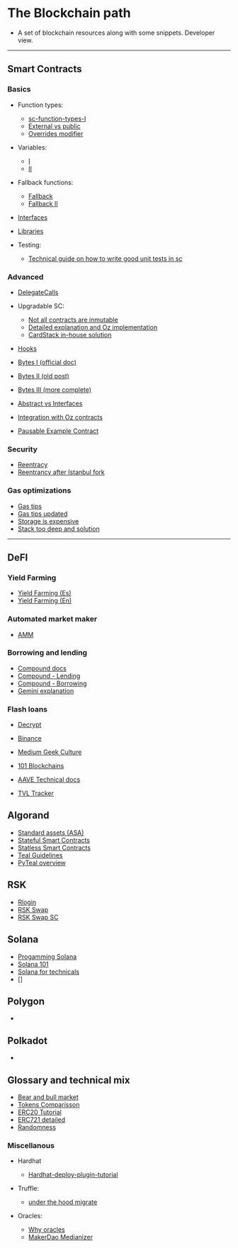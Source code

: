 # The Blockchain path

* A set of blockchain resources along with some snippets. Developer view. 

*******************

## Smart Contracts

### Basics

* Function types:
	* [sc-function-types-I](https://medium.com/@yangnana11/solidity-function-types-4ad4e5de6d56#:~:text=Internal%20functions%20can%20only%20be,context%20of%20the%20current%20contract)
	* [External vs public](https://ethereum.stackexchange.com/questions/19380/external-vs-public-best-practices)
	* [Overrides modifier](https://docs.soliditylang.org/en/latest/contracts.html#function-overriding)

* Variables: 
	* [I](https://betterprogramming.pub/learn-solidity-variables-part-1-657fc27c2cc1)
	* [II](https://betterprogramming.pub/learn-solidity-variables-part-2-f3b842f5bfb8)

* Fallback functions:
	* [Fallback](https://medium.com/upstate-interactive/the-truth-about-fallback-functions-in-solidity-a2c604f8e66b)
	* [Fallback II](https://www.tutorialspoint.com/solidity/solidity_fallback_function.htm)

* [Interfaces](https://www.geeksforgeeks.org/solidity-basics-of-interface/)

* [Libraries](https://jeancvllr.medium.com/solidity-tutorial-all-about-libraries-762e5a3692f9#:~:text=A%20library%20in%20Solidity%20is,in%20a%20more%20modular%20way)

* Testing: 
	* [Technical guide on how to write good unit tests in sc](https://medium.com/upstate-interactive/a-simple-guide-for-how-to-write-unit-tests-for-smart-contracts-8ec4b645f57b)

### Advanced

* [DelegateCalls](https://medium.com/coinmonks/delegatecall-calling-another-contract-function-in-solidity-b579f804178c)

* Upgradable SC: 
	* [Not all contracts are inmutable](https://betterprogramming.pub/not-all-smart-contracts-are-immutable-create-upgradable-smart-contracts-e4e933b7b8a9)
	* [Detailed explanation and Oz implementation](https://simpleaswater.com/upgradable-smart-contracts/)
	* [CardStack in-house solution](https://medium.com/cardstack/upgradable-contracts-in-solidity-d5af87f0f913)

* [Hooks](https://docs.openzeppelin.com/contracts/3.x/extending-contracts)

* [Bytes I (official doc)](https://www.tutorialspoint.com/solidity/solidity_strings.htm)
* [Bytes II (old post)](https://medium.com/@libertylocked/what-are-abi-encoding-functions-in-solidity-0-4-24-c1a90b5ddce8)
* [Bytes III (more complete)](https://docs.soliditylang.org/en/latest/contracts.html#function-overriding)

* [Abstract vs Interfaces](https://medium.com/upstate-interactive/solidity-how-to-know-when-to-use-abstract-contracts-vs-interfaces-874cab860c56)

* [Integration with Oz contracts](https://docs.openzeppelin.com/contracts/3.x/extending-contracts)

* [Pausable Example Contract](https://fravoll.github.io/solidity-patterns/emergency_stop.html)


### Security 

* [Reentracy](https://blockman.medium.com/reentrancy-a-vulnerability-that-causes-your-solidity-smart-contract-to-be-withdrawn-all-money-f4a9f6cdc57)
* [Reentrancy after Istanbul fork](https://blog.openzeppelin.com/reentrancy-after-istanbul/)

### Gas optimizations 

* [Gas tips](https://mudit.blog/solidity-gas-optimization-tips/)
* [Gas tips updated](https://blog.polymath.network/solidity-tips-and-tricks-to-save-gas-and-reduce-bytecode-size-c44580b218e6)
* [Storage is expensive](https://medium.com/geekculture/hitchhikers-guide-to-the-evm-56a3d90212ac)
* [Stack too deep and solution](https://medium.com/1milliondevs/compilererror-stack-too-deep-try-removing-local-variables-solved-a6bcecc16231)

**********************************

## DeFI

### Yield Farming

* [Yield Farming (Es)](https://academy.bit2me.com/que-es-el-yield-farming/)
* [Yield Farming (En)](https://academy.binance.com/en/articles/what-is-yield-farming-in-decentralized-finance-defi)

### Automated market maker
* [AMM](https://academy.binance.com/en/articles/what-is-an-automated-market-maker-amm)

### Borrowing and lending

* [Compound docs](https://compound.finance/docs)
* [Compound - Lending](https://medium.com/compound-finance/supplying-assets-to-the-compound-protocol-ec2cf5df5aa)
* [Compound - Borrowing](https://medium.com/compound-finance/borrowing-assets-from-compound-quick-start-guide-f5e69af4b8f4)
* [Gemini explanation](https://www.gemini.com/cryptopedia/what-is-compound-and-how-does-it-work#section-the-compound-de-fi-protocol)

### Flash loans

* [Decrypt](https://decrypt.co/resources/what-are-flash-loans-the-defi-lending-phenomenon-explained)
* [Binance](https://academy.binance.com/en/articles/what-are-flash-loans-in-defi)
* [Medium Geek Culture](https://medium.com/geekculture/what-is-a-defi-flash-loans-flash-loan-attack-c130c83d9811)
* [101 Blockchains](https://101blockchains.com/defi-flash-loans/)
* [AAVE Technical docs](https://docs.aave.com/developers/guides/flash-loans)

* [TVL Tracker](https://defipulse.com/)


## Algorand

* [Standard assets (ASA)](https://developer.algorand.org/docs/features/asa/)
* [Stateful Smart Contracts](https://developer.algorand.org/docs/features/asc1/stateful/)
* [Statless Smart Contracts](https://pyteal.readthedocs.io/en/stable/overview.html)
* [Teal Guidelines](https://developer.algorand.org/docs/features/asc1/stateful/)
* [PyTeal overview](https://developer.algorand.org/docs/features/asc1/teal/pyteal/)

## RSK

* [Rlogin](https://github.com/wighawag/tutorial-hardhat-deploy)
* [RSK Swap](https://rskswap.com/docs/v2/protocol-overview/how-rskswap-works)
* [RSK Swap SC](https://rskswap.com/docs/v2/smart-contract-integration/quick-start/)


## Solana

* [Progamming Solana](https://paulx.dev/blog/2021/01/14/programming-on-solana-an-introduction/)
* [Solana 101](https://learn.figment.io/tutorials/solana-101)
* [Solana for technicals](https://2501babe.github.io/posts/solana101.html)
* []

## Polygon

* 

## Polkadot

* 

## Glossary and technical mix 

* [Bear and bull market](https://academy.binance.com/en/glossary/bear-market)
* [Tokens Comparisson](https://medium.com/coinmonks/token-standards-erc20-vserc721-vs-erc1155-3106f1e3f2f3)
* [ERC20 Tutorial](https://medium.com/crypto-currently/the-anatomy-of-erc721-e9db77abfc24#:~:text=Ethereum%20Request%20for%20Comments%20721,the%20tokens%20are%20non%2Dfungible%20)
* [ERC721 detailed](https://medium.com/crypto-currently/the-anatomy-of-erc721-e9db77abfc24#:~:text=Ethereum%20Request%20for%20Comments%20721,the%20tokens%20are%20non%2Dfungible%20)
* [Randomness](https://betterprogramming.pub/how-to-generate-truly-random-numbers-in-solidity-and-blockchain-9ced6472dbdf)

### Miscellanous

* Hardhat 
	* [Hardhat-deploy-plugin-tutorial](https://github.com/wighawag/tutorial-hardhat-deploy)

* Truffle: 
	* [under the hood migrate](https://medium.com/@blockchain101/demystifying-truffle-migrate-21afbcdf3264)

* Oracles: 
	* [Why oracles](https://medium.com/iex-ec/why-your-dapp-needs-a-decentralized-oracle-2f2403f9fd7)
	* [MakerDao Medianizer](https://developer.makerdao.com/feeds/)

